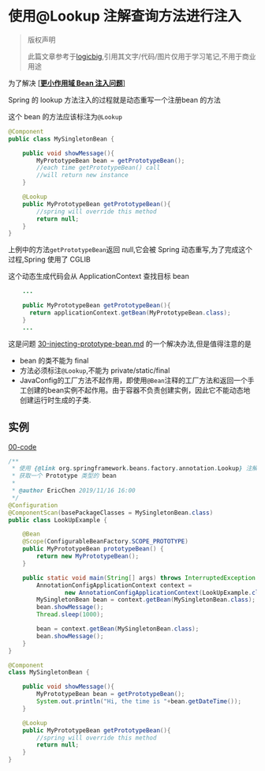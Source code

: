 # 使用@Lookup 注解查询方法进行注入

> 版权声明
>
> 此篇文章参考于[logicbig](https://www.logicbig.com/),引用其文字/代码/图片仅用于学习笔记,不用于商业用途

为了解决 [[**更小作用域 Bean 注入问题**]](30-injecting-prototype-bean.md) 

Spring 的 lookup 方法注入的过程就是动态重写一个注册bean 的方法

这个 bean 的方法应该标注为`@Lookup`

```java
@Component
public class MySingletonBean {

    public void showMessage(){
        MyPrototypeBean bean = getPrototypeBean();
        //each time getPrototypeBean() call
        //will return new instance
    }

    @Lookup
    public MyPrototypeBean getPrototypeBean(){
        //spring will override this method
        return null;
    }
}
```

上例中的方法`getPrototypeBean`返回 null,它会被 Spring 动态重写,为了完成这个过程,Spring 使用了 CGLIB

这个动态生成代码会从 ApplicationContext 查找目标 bean 

```java
    ...

    public MyPrototypeBean getPrototypeBean(){
      return applicationContext.getBean(MyPrototypeBean.class);
    }
    ...
```

这是问题 [30-injecting-prototype-bean.md](30-injecting-prototype-bean.md) 的一个解决办法,但是值得注意的是

- bean 的类不能为 final
- 方法必须标注`@Lookup`,不能为 private/static/final
- JavaConfig的工厂方法不起作用，即使用`@Bean`注释的工厂方法和返回一个手工创建的bean实例不起作用。由于容器不负责创建实例，因此它不能动态地创建运行时生成的子类.

## 实例

 [00-code](../../../../00-code/02-spring-framework/src/main/java/cn/eccto/study/springframework/tutorials/lookup) 

```java
/**
 * 使用 {@link org.springframework.beans.factory.annotation.Lookup} 注解完成在一个 Singleton bean 中
 * 获取一个 Prototype 类型的 bean
 *
 * @author EricChen 2019/11/16 16:00
 */
@Configuration
@ComponentScan(basePackageClasses = MySingletonBean.class)
public class LookUpExample {

    @Bean
    @Scope(ConfigurableBeanFactory.SCOPE_PROTOTYPE)
    public MyPrototypeBean prototypeBean() {
        return new MyPrototypeBean();
    }

    public static void main(String[] args) throws InterruptedException {
        AnnotationConfigApplicationContext context =
                new AnnotationConfigApplicationContext(LookUpExample.class);
        MySingletonBean bean = context.getBean(MySingletonBean.class);
        bean.showMessage();
        Thread.sleep(1000);

        bean = context.getBean(MySingletonBean.class);
        bean.showMessage();
    }
}
```

```java
@Component
class MySingletonBean {

    public void showMessage(){
        MyPrototypeBean bean = getPrototypeBean();
        System.out.println("Hi, the time is "+bean.getDateTime());
    }

    @Lookup
    public MyPrototypeBean getPrototypeBean(){
        //spring will override this method
        return null;
    }
}

```

